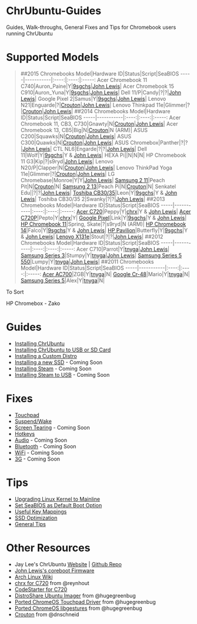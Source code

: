 # ChrUbuntu-Guides
Guides, Walk-throughs, General Fixes and Tips for Chromebook users running ChrUbuntu

# Supported Models
> ##2015 Chromebooks
Model|Hardware ID|Status|Script|SeaBIOS
-----|-----------|:----:|:----:|:-----:
Acer Chromebook 11 C740|Auron_Paine|Y|[9sgchs](http://goo.gl/7bUocb)|[John Lewis](http://goo.gl/K8D3MO)|
Acer Chromebook 15 C910|Auron_Yuna|Y|[9sgchs](http://goo.gl/7bUocb)|[John Lewis](http://goo.gl/K8D3MO)|
Dell 11/P|Candy|?|?|[John Lewis](http://goo.gl/K8D3MO)|
Google Pixel 2|Samus|Y|[9sgchs](http://goo.gl/7bUocb)|[John Lewis](http://goo.gl/K8D3MO)|
Lenovo N21|Enguarde|?|[Crouton](https://github.com/dnschneid/crouton)|[John Lewis](http://goo.gl/K8D3MO)|
Lenovo Thinkpad 11e|Glimmer|?|[Crouton](https://github.com/dnschneid/crouton)|[John Lewis](http://goo.gl/K8D3MO)|
> ##2014 Chromebooks
Model|Hardware ID|Status|Script|SeaBIOS
-----|-----------|:----:|:----:|:-----:
Acer Chromebook 11, CB3, C730|Gnawty|N|[Crouton](https://github.com/dnschneid/crouton)|[John Lewis](http://goo.gl/K8D3MO)|
Acer Chromebook 13, CB5|Big|N|[Crouton](https://github.com/dnschneid/crouton)|N (ARM)|
ASUS C200|Squawks|N|[Crouton](https://github.com/dnschneid/crouton)|[John Lewis](http://goo.gl/K8D3MO)|
ASUS C300|Quawks|N|[Crouton](https://github.com/dnschneid/crouton)|[John Lewis](http://goo.gl/K8D3MO)|
ASUS Chromebox|Panther|?|?|[John Lewis](http://goo.gl/K8D3MO)|
CTL NL6|Engarde|?|?|[John Lewis](http://goo.gl/K8D3MO)|
Dell 11|Wolf|Y|[9sgchs](http://goo.gl/7bUocb)|Y & [John Lewis](http://goo.gl/K8D3MO)|
HEXA Pi||N|N|N|
HP Chromebook 11 G3|Kip|?|s9ryd|[John Lewis](http://goo.gl/K8D3MO)|
Lenovo N20/P|Clapper|N|[Crouton](https://github.com/dnschneid/crouton)|[John Lewis](http://goo.gl/K8D3MO)|
Lenovo ThinkPad Yoga 11e|Glimmer|?|[Crouton](https://github.com/dnschneid/crouton)|[John Lewis](http://goo.gl/K8D3MO)|
LG Chromebase|Monroe|Y|Y|[John Lewis](http://goo.gl/K8D3MO)|
[Samsung 2 11](http://goo.gl/oSCOKd)|Peach Pit|N|[Crouton](https://github.com/dnschneid/crouton)|N|
[Samsung 2 13](http://goo.gl/oSCOKd)|Peach Pi|N|[Crouton](https://github.com/dnschneid/crouton)|N|
Senkatel Edu||?|?|[John Lewis](http://goo.gl/K8D3MO)|
[Toshiba CB30/35](http://goo.gl/nCIzN9)|Leon|Y|[9sgchs](http://goo.gl/7bUocb)|Y & [John Lewis](http://goo.gl/K8D3MO)|
Toshiba CB30/35 2|Swanky|?|?|[John Lewis](http://goo.gl/K8D3MO)|
> ##2013 Chromebooks
Model|Hardware ID|Status|Script|SeaBIOS
-----|-----------|:----:|:----:|:-----:
[Acer C720](http://goo.gl/UaWwyp)|Peppy|Y|[chrx](https://github.com/reynhout/chrx)|Y & [John Lewis](http://goo.gl/K8D3MO)|
[Acer C720P](http://goo.gl/UaWwyp)|Pepto|Y|[chrx](https://github.com/reynhout/chrx)|Y|
[Google Pixel](http://goo.gl/XbMUTc)|Link|Y|[9sgchs](http://goo.gl/7bUocb)|Y & [John Lewis](http://goo.gl/K8D3MO)|
[HP Chromebook 11](http://goo.gl/3V9jfn)|Spring, Skate|?|s9ryd|N (ARM)|
[HP Chromebook 14](http://goo.gl/K9EDwV)|Falco|Y|[9sgchs](http://goo.gl/7bUocb)|Y & [John Lewis](http://goo.gl/K8D3MO)|
[HP Pavilion](http://goo.gl/dhAbM7)|Butterfly|Y|[9sgchs](http://goo.gl/7bUocb)|Y & [John Lewis](http://goo.gl/K8D3MO)|
[Lenovo X131e](http://goo.gl/YB2m0s)|Stout|?|?|[John Lewis](http://goo.gl/K8D3MO)|
> ##2012 Chromebooks
Model|Hardware ID|Status|Script|SeaBIOS
-----|-----------|:----:|:----:|:-----:
Acer C710|Parrot|Y|[tnyga](http://goo.gl/7bUocb)|[John Lewis](http://goo.gl/K8D3MO)|
[Samsung Series 3](http://goo.gl/FwjFCM)|Stumpy|Y|[tnyga](http://goo.gl/7bUocb)|[John Lewis](http://goo.gl/K8D3MO)|
[Samsung Series 5 550](http://goo.gl/0RJXN4)|Lumpy|Y|[tnyga](http://goo.gl/7bUocb)|[John Lewis](http://goo.gl/K8D3MO)|
> ##2011 Chromebooks
Model|Hardware ID|Status|Script|SeaBIOS
-----|-----------|:----:|:----:|:-----:
[Acer AC700](http://goo.gl/JL5cu3)|ZGB|Y|[tnyga](http://goo.gl/7bUocb)|N|
[Google Cr-48](http://goo.gl/Oc4l0I)|Mario|Y|[tnyga](http://goo.gl/7bUocb)|N|
[Samsung Series 5](http://goo.gl/2vaLvs)|Alex|Y|[tnyga](http://goo.gl/7bUocb)|N|

To Sort

HP Chromebox - Zako

# Guides
* [Installing ChrUbuntu](https://github.com/iantrich/ChrUbuntu-Guides/blob/master/Guides/Installing%20ChrUbuntu.md)
* [Installing ChrUbuntu to USB or SD Card](https://github.com/iantrich/ChrUbuntu-Guides/blob/master/Guides/Installing%20ChrUbuntu%20to%20USB%20or%20SD%20Card.md)
* [Installing a Custom Distro](https://github.com/iantrich/ChrUbuntu-Guides/blob/master/Guides/Installing%20a%20custom%20distro.md)
* [Installing a new SSD](https://github.com/iantrich/ChrUbuntu-Guides/blob/master/Guides/Installing%20a%20new%20SSD.md) - Coming Soon
* [Installing Steam](https://github.com/iantrich/ChrUbuntu-Guides/blob/master/Guides/Installing%20Steam.md) - Coming Soon
* [Installing Steam to USB](https://github.com/iantrich/ChrUbuntu-Guides/blob/master/Guides/Installing%20Steam%20on%20USB.md) - Coming Soon

# Fixes
* [Touchpad](https://github.com/iantrich/ChrUbuntu-Guides/blob/master/Fixes/Touchpad.md)
* [Suspend/Wake](https://github.com/iantrich/ChrUbuntu-Guides/blob/master/Fixes/Suspend-Wake.md)
* [Screen Tearing](https://github.com/iantrich/ChrUbuntu-Guides/blob/master/Fixes/Screen%20Tearing.md) - Coming Soon
* [Hotkeys](https://github.com/iantrich/ChrUbuntu-Guides/blob/master/Fixes/Hotkeys.md)
* [Audio](https://github.com/iantrich/ChrUbuntu-Guides/blob/master/Fixes/Audio.md) - Coming Soon
* [Bluetooth](https://github.com/iantrich/ChrUbuntu-Guides/blob/master/Fixes/Bluetooth.md) - Coming Soon
* [WiFi](https://github.com/iantrich/ChrUbuntu-Guides/blob/master/Fixes/WiFi.md) - Coming Soon
* [3G](https://github.com/iantrich/ChrUbuntu-Guides/blob/master/Fixes/3G.md) - Coming Soon

# Tips
* [Upgrading Linux Kernel to Mainline](https://github.com/iantrich/ChrUbuntu-Guides/blob/master/Tips/Upgrading%20Kernel%20to%20Mainline.md)
* [Set SeaBIOS as Default Boot Option](https://github.com/iantrich/ChrUbuntu-Guides/blob/master/Tips/Linux-SeaBIOS%20as%20Default%20Boot%20Option.md)
* [Useful Key Mappings](https://github.com/iantrich/ChrUbuntu-Guides/blob/master/Tips/Useful%20Key%20Mappings.md)
* [SSD Optimization](https://github.com/iantrich/ChrUbuntu-Guides/blob/master/Tips/SSD%20Optimization.md)
* [General Tips](https://github.com/iantrich/ChrUbuntu-Guides/blob/master/Tips/General%20Tips.md)

# Other Resources
* Jay Lee's ChrUbuntu [Website](http://chromeos-cr48.blogspot.com) | [Github Repo](https://github.com/jay0lee/chrubuntu-script)
* [John Lewis's coreboot Firmware](https://johnlewis.ie/custom-chromebook-firmware/rom-download/)
* [Arch Linux Wiki](https://wiki.archlinux.org/index.php/Chromebook)
* [chrx for C720](https://github.com/reynhout/chrx) from @reynhout
* [CodeStarter for C720](https://github.com/codestarterorg/ubuntu-chromebook-installer)
* [DistroShare Ubuntu Imager](https://github.com/Distroshare/distroshare-ubuntu-imager) from @hugegreenbug
* [Ported ChromeOS Touchpad Driver](https://github.com/hugegreenbug/xf86-input-cmt) from @hugegreenbug
* [Ported ChromeOS libgestures](https://github.com/hugegreenbug/libgestures) from @hugegreenbug
* [Crouton](https://github.com/dnschneid/crouton) from @dnschneid
